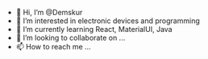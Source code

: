- 👋 Hi, I’m @Demskur
- 👀 I’m interested in electronic devices and programming
- 🌱 I’m currently learning React, MaterialUI, Java
- 💞️ I’m looking to collaborate on ...
- 📫 How to reach me ...

<!---
Demskur/Demskur is a ✨ special ✨ repository because its `README.md` (this file) appears on your GitHub profile.
You can click the Preview link to take a look at your changes.
--->
